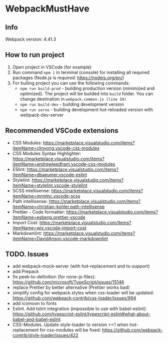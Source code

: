 # WebpackMustHave

## Info

Webpack version: 4.41.3

## How to run project

1. Open project in VSCode (for example)
2. Run command `npm i` in terminal (console) for installing all required packages (Node.js is required: <https://nodejs.org/en/>)
3. For builing project you can use the following commands:
   - `npm run build-prod` - building production version (minimized and optimized). The project will be builded into `build` folder. You can change destination in `webpack.common.js (line 19)`
   - `npm run build-dev` - building development version
   - `npm run serve` - building development hot-reloaded version with webpack-dev-server

## Recommended VSCode extensions

- CSS Modules: <https://marketplace.visualstudio.com/items?itemName=clinyong.vscode-css-modules>
- CSS Modules Syntax Highlighter: <https://marketplace.visualstudio.com/items?itemName=andrewleedham.vscode-css-modules>
- ESlint: <https://marketplace.visualstudio.com/items?itemName=dbaeumer.vscode-eslint>
- Stylelint: <https://marketplace.visualstudio.com/items?itemName=stylelint.vscode-stylelint>
- SCSS intellisense: <https://marketplace.visualstudio.com/items?itemName=mrmlnc.vscode-scss>
- Path intellisense: <https://marketplace.visualstudio.com/items?itemName=christian-kohler.path-intellisense>
- Prettier - Code formatter: <https://marketplace.visualstudio.com/items?itemName=esbenp.prettier-vscode>
- Import Cost: <https://marketplace.visualstudio.com/items?itemName=wix.vscode-import-cost>
- Markdownlint: <https://marketplace.visualstudio.com/items?itemName=DavidAnson.vscode-markdownlint>

## TODO. Issues

- add webpack-mock-server (with hot-replacement and ts-support)
- add Prepack
- fix peek-to-definition (for none-js-files): <https://github.com/microsoft/TypeScript/issues/15146>
- replace Prettier by better alternative (Prettier works bad)
- simplify config for webpack.styles when css-loader will be updated: <https://github.com/webpack-contrib/css-loader/issues/994>
- add icomoon to fonts
- Eslint. Add tslint integration (impossible to use with babel-eslint): <https://github.com/typescript-eslint/typescript-eslint#what-about-babel-and-babel-eslint>
- CSS-Modules. Update style-loader to version >=1 when hot-replacement for css-modules will be fixed: <https://github.com/webpack-contrib/style-loader/issues/422>
